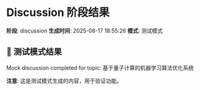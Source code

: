 # Discussion 阶段结果

**阶段**: discussion
**生成时间**: 2025-08-17 18:55:26
**模式**: 测试模式

## 📝 测试模式结果

Mock discussion completed for topic: 基于量子计算的机器学习算法优化系统

**注意**: 这是测试模式生成的内容，用于验证功能。